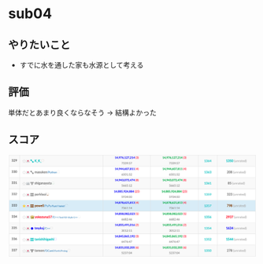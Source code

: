 # sub04

## やりたいこと
- すでに水を通した家も水源として考える

## 評価
単体だとあまり良くならなそう → 結構よかった

## スコア
![](images/sub04.png)
